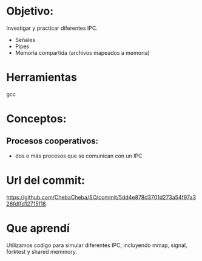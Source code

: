 # Objetivo:
Investigar y practicar diferentes IPC.
+ Señales
+ Pipes
+ Memoria compartida (archivos mapeados a memoria)

# Herramientas
gcc

# Conceptos:

## Procesos cooperativos:
  + dos o más procesos que se comunican con un IPC

# Url del commit:
https://github.com/ChebaCheba/SO/commit/5dd4e878d3701d273a54f97a326fdffd12715f18
# Que aprendí
Utilizamos codigo para simular diferentes IPC, incluyendo mmap, signal, forktest y shared memmory. 
